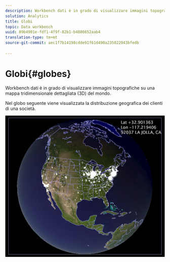 ```yaml
---
description: Workbench dati è in grado di visualizzare immagini topografiche su una mappa tridimensionale dettagliata (3D) del mondo.
solution: Analytics
title: Globi
topic: Data workbench
uuid: 89b4901e-fdf1-4f9f-82b1-b4886652aab4
translation-type: tm+mt
source-git-commit: aec1f7b14198cdde91f61d490a235022943bfedb

---
```



# Globi{#globes}

Workbench dati è in grado di visualizzare immagini topografiche su una mappa tridimensionale dettagliata (3D) del mondo.

Nel globo seguente viene visualizzata la distribuzione geografica dei clienti di una società.

![](assets/vis_Globe_RollOverLatLong.png)

